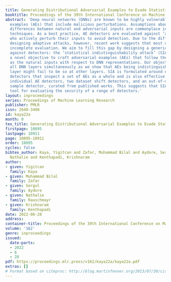 ```yaml
---
title: Generating Distributional Adversarial Examples to Evade Statistical Detectors
booktitle: Proceedings of the 39th International Conference on Machine Learning
abstract: 'Deep neural networks (DNNs) are known to be highly vulnerable to adversarial
  examples (AEs) that include malicious perturbations. Assumptions about the statistical
  differences between natural and adversarial inputs are commonplace in many detection
  techniques. As a best practice, AE detectors are evaluated against ’adaptive’ attackers
  who actively perturb their inputs to avoid detection. Due to the difficulties in
  designing adaptive attacks, however, recent work suggests that most detectors have
  incomplete evaluation. We aim to fill this gap by designing a generic adaptive attack
  against detectors: the ’statistical indistinguishability attack’ (SIA). SIA optimizes
  a novel objective to craft adversarial examples (AEs) that follow the same distribution
  as the natural inputs with respect to DNN representations. Our objective targets
  all DNN layers simultaneously as we show that AEs being indistinguishable at one
  layer might fail to be so at other layers. SIA is formulated around evading distributional
  detectors that inspect a set of AEs as a whole and is also effective against four
  individual AE detectors, two dataset shift detectors, and an out-of-distribution
  sample detector, curated from published works. This suggests that SIA can be a reliable
  tool for evaluating the security of a range of detectors.'
layout: inproceedings
series: Proceedings of Machine Learning Research
publisher: PMLR
issn: 2640-3498
id: kaya22a
month: 0
tex_title: Generating Distributional Adversarial Examples to Evade Statistical Detectors
firstpage: 10895
lastpage: 10911
page: 10895-10911
order: 10895
cycles: false
bibtex_author: Kaya, Yigitcan and Zafar, Muhammad Bilal and Aydore, Sergul and Rauschmayr,
  Nathalie and Kenthapadi, Krishnaram
author:
- given: Yigitcan
  family: Kaya
- given: Muhammad Bilal
  family: Zafar
- given: Sergul
  family: Aydore
- given: Nathalie
  family: Rauschmayr
- given: Krishnaram
  family: Kenthapadi
date: 2022-06-28
address:
container-title: Proceedings of the 39th International Conference on Machine Learning
volume: '162'
genre: inproceedings
issued:
  date-parts:
  - 2022
  - 6
  - 28
pdf: https://proceedings.mlr.press/v162/kaya22a/kaya22a.pdf
extras: []
# Format based on citeproc: http://blog.martinfenner.org/2013/07/30/citeproc-yaml-for-bibliographies/
---
```

